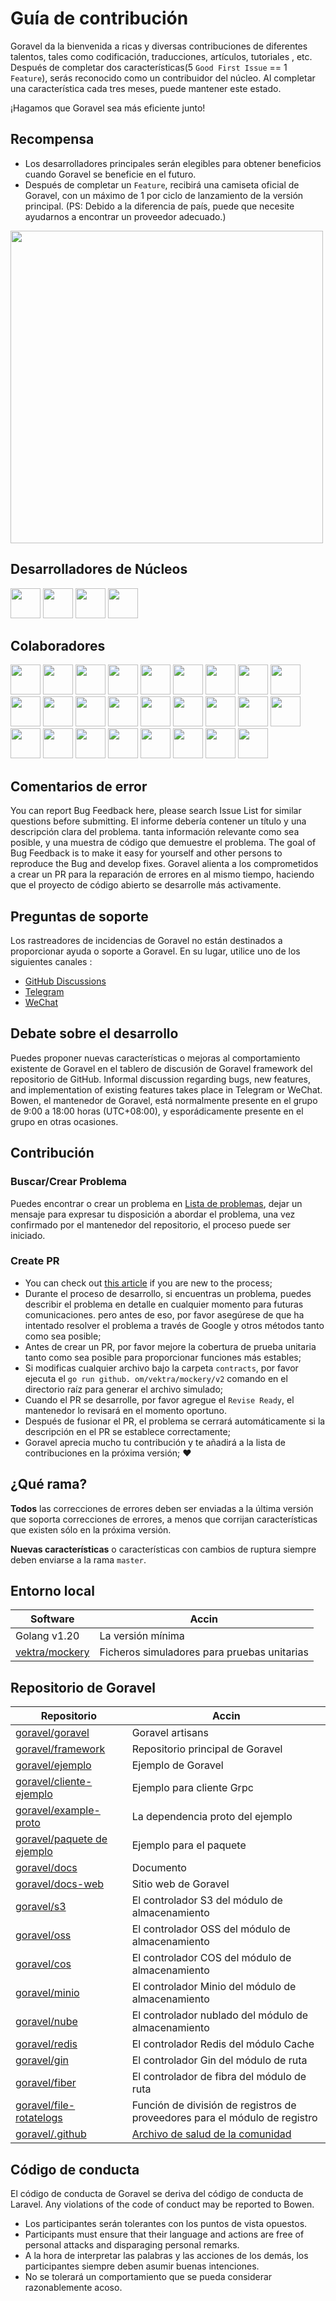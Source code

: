 # Guía de contribución

Goravel da la bienvenida a ricas y diversas contribuciones de diferentes talentos, tales como codificación, traducciones, artículos, tutoriales
, etc. Después de completar dos características(5 `Good First Issue` == 1 `Feature`), serás reconocido como un contribuidor
del núcleo. Al completar una característica cada tres meses, puede mantener este estado.

¡Hagamos que Goravel sea más eficiente junto!

## Recompensa

- Los desarrolladores principales serán elegibles para obtener beneficios cuando Goravel se beneficie en el futuro.
- Después de completar un `Feature`, recibirá una camiseta oficial de Goravel, con un máximo de 1 por ciclo de lanzamiento
  de la versión principal. (PS: Debido a la diferencia de país, puede que necesite ayudarnos a encontrar un proveedor adecuado.)

<p align="left"><img src="/t-shirt.jpg" width="500"></p>

## Desarrolladores de Núcleos

<a href="https://github.com/hwbrzzl" target="_blank"><img src="https://avatars.githubusercontent.com/u/24771476?v=4" width="48" height="48"></a> <a href="https://github.com/DevHaoZi" target="_blank"><img src="https://avatars.githubusercontent.com/u/115467771?v=4" width="48" height="48"></a> <a href="https://github.com/kkumar-gcc" target="_blank"><img src="https://avatars.githubusercontent.com/u/84431594?v=4" width="48" height="48"></a> <a href="https://github.com/almas1992" target="_blank"><img src="https://avatars.githubusercontent.com/u/9382335?v=4" width="48" height="48"></a>

## Colaboradores

<a href="https://github.com/merouanekhalili" target="_blank"><img src="https://avatars.githubusercontent.com/u/1122628?v=4" width="48" height="48"></a> <a href="https://github.com/hongyukeji" target="_blank"><img src="https://avatars.githubusercontent.com/u/23145983?v=4" width="48" height="48"></a> <a href="https://github.com/sidshrivastav" target="_blank"><img src="https://avatars.githubusercontent.com/u/28773690?v=4" width="48" height="48"></a> <a href="https://github.com/Juneezee" target="_blank"><img src="https://avatars.githubusercontent.com/u/20135478?v=4" width="48" height="48"></a> <a href="https://github.com/dragoonchang" target="_blank"><img src="https://avatars.githubusercontent.com/u/1432336?v=4" width="48" height="48"></a> <a href="https://github.com/dhanusaputra" target="_blank"><img src="https://avatars.githubusercontent.com/u/35093673?v=4" width="48" height="48"></a> <a href="https://github.com/mauri870" target="_blank"><img src="https://avatars.githubusercontent.com/u/10168637?v=4" width="48" height="48"></a> <a href="https://github.com/Marian0" target="_blank"><img src="https://avatars.githubusercontent.com/u/624592?v=4" width="48" height="48"></a> <a href="https://github.com/ahmed3mar" target="_blank"><img src="https://avatars.githubusercontent.com/u/12982325?v=4" width="48" height="48"></a> <a href="https://github.com/flc1125" target="_blank"><img src="https://avatars.githubusercontent.com/u/14297703?v=4" width="48" height="48"></a> <a href="https://github.com/zzpwestlife" target="_blank"><img src="https://avatars.githubusercontent.com/u/12382180?v=4" width="48" height="48"></a> <a href="https://github.com/juantarrel" target="_blank"><img src="https://avatars.githubusercontent.com/u/7213379?v=4" width="48" height="48"></a> <a href="https://github.com/Kamandlou" target="_blank"><img src="https://avatars.githubusercontent.com/u/77993374?v=4" width="48" height="48"></a> <a href="https://github.com/livghit" target="_blank"><img src="https://avatars.githubusercontent.com/u/108449432?v=4" width="48" height="48"></a> <a href="https://github.com/jeff87218" target="_blank"><img src="https://avatars.githubusercontent.com/u/29706585?v=4" width="48" height="48"></a> <a href="https://github.com/shayan-yousefi" target="_blank"><img src="https://avatars.githubusercontent.com/u/19957980?v=4" width="48" height="48"></a> <a href="https://github.com/zxdstyle" target="_blank"><img src="https://avatars.githubusercontent.com/u/38398954?v=4" width="48" height="48"></a> <a href="https://github.com/milwad-dev" target="_blank"><img src="https://avatars.githubusercontent.com/u/98118400?v=4" width="48" height="48"></a> <a href="https://github.com/mdanialr" target="_blank"><img src="https://avatars.githubusercontent.com/u/48054961?v=4" width="48" height="48"></a> <a href="https://github.com/KlassnayaAfrodita" target="_blank"><img src="https://avatars.githubusercontent.com/u/113383200?v=4" width="48" height="48"></a> <a href="https://github.com/YlanzinhoY" target="_blank"><img src="https://avatars.githubusercontent.com/u/102574758?v=4" width="48" height="48"></a> <a href="https://github.com/gouguoyin" target="_blank"><img src="https://avatars.githubusercontent.com/u/13517412?v=4" width="48" height="48"></a> <a href="https://github.com/dzham" target="_blank"><img src="https://avatars.githubusercontent.com/u/10853451?v=4" width="48" height="48"></a> <a href="https://github.com/praem90" target="_blank"><img src="https://avatars.githubusercontent.com/u/6235720?v=4" width="48" height="48"></a> <a href="https://github.com/vendion" target="_blank"><img src="https://avatars.githubusercontent.com/u/145018?v=4" width="48" height="48"></a> <a href="https://github.com/tzsk" target="_blank"><img src="https://avatars.githubusercontent.com/u/13273787?v=4" width="48" height="48"></a>

## Comentarios de error

You can report Bug
Feedback here,
please search Issue List for similar questions before
submitting. El informe debería contener un título y una descripción clara del problema. tanta información relevante como
sea posible, y una muestra de código que demuestre el problema. The goal of Bug Feedback is to make it easy for yourself and
other persons to reproduce the Bug and develop fixes. Goravel alienta a los comprometidos a crear un PR para la reparación de errores en
al mismo tiempo, haciendo que el proyecto de código abierto se desarrolle más activamente.

## Preguntas de soporte

Los rastreadores de incidencias de Goravel no están destinados a proporcionar ayuda o soporte a Goravel. En su lugar, utilice uno de los siguientes canales
:

- [GitHub Discussions](https://github.com/goravel/goravel/discussions)
- [Telegram](https://github.com/goravel/goravel/tree/master#group)
- [WeChat](https://github.com/goravel/goravel/blob/master/README_zh.md#%E7%BE%A4%E7%BB%84)

## Debate sobre el desarrollo

Puedes proponer nuevas características o mejoras al comportamiento existente de Goravel en el tablero de discusión de Goravel framework
del repositorio de GitHub. Informal discussion regarding
bugs, new features, and implementation of existing features takes place in Telegram or WeChat. Bowen, el mantenedor de
Goravel, está normalmente presente en el grupo de 9:00 a 18:00 horas (UTC+08:00), y esporádicamente presente en el grupo
en otras ocasiones.

## Contribución

### Buscar/Crear Problema

Puedes encontrar o crear un problema en [Lista de problemas](https://github.com/goravel/goravel/issues), dejar un mensaje para expresar
tu disposición a abordar el problema, una vez confirmado por el mantenedor del repositorio, el proceso puede ser iniciado.

### Create PR

- You can check out [this article](https://docs.github.com/en/get-started/quickstart/contributing-to-projects) if you
  are new to the process;
- Durante el proceso de desarrollo, si encuentras un problema, puedes describir el problema en detalle en cualquier
  momento para futuras comunicaciones. pero antes de eso, por favor asegúrese de que ha intentado resolver el problema a través de
  Google y otros métodos tanto como sea posible;
- Antes de crear un PR, por favor mejore la cobertura de prueba unitaria tanto como sea posible para proporcionar funciones más estables;
- Si modificas cualquier archivo bajo la carpeta `contracts`, por favor ejecuta el `go run github. om/vektra/mockery/v2` comando en
  el directorio raíz para generar el archivo simulado;
- Cuando el PR se desarrolle, por favor agregue el `Revise Ready`, el mantenedor lo revisará en el momento oportuno.
- Después de fusionar el PR, el problema se cerrará automáticamente si la descripción en el PR se establece correctamente;
- Goravel aprecia mucho tu contribución y te añadirá a la lista de contribuciones en la próxima versión; ❤️

## ¿Qué rama?

**Todos** las correcciones de errores deben ser enviadas a la última versión que soporta correcciones de errores, a menos que corrijan características que existen sólo
en la próxima versión.

**Nuevas características** o características con cambios de ruptura siempre deben enviarse a la rama `master`.

## Entorno local

| Software                                            | Accin                                       |
| --------------------------------------------------- | ------------------------------------------- |
| Golang v1.20                        | La versión mínima                           |
| [vektra/mockery](https://github.com/vektra/mockery) | Ficheros simuladores para pruebas unitarias |

## Repositorio de Goravel

| Repositorio                                                              | Accin                                                                                                                                                                 |
| ------------------------------------------------------------------------ | --------------------------------------------------------------------------------------------------------------------------------------------------------------------- |
| [goravel/goravel](https://github.com/goravel/goravel)                    | Goravel artisans                                                                                                                                                      |
| [goravel/framework](https://github.com/goravel/framework)                | Repositorio principal de Goravel                                                                                                                                      |
| [goravel/ejemplo](https://github.com/goravel/example)                    | Ejemplo de Goravel                                                                                                                                                    |
| [goravel/cliente-ejemplo](https://github.com/goravel/example-client)     | Ejemplo para cliente Grpc                                                                                                                                             |
| [goravel/example-proto](https://github.com/goravel/example-proto)        | La dependencia proto del ejemplo                                                                                                                                      |
| [goravel/paquete de ejemplo](https://github.com/goravel/example-package) | Ejemplo para el paquete                                                                                                                                               |
| [goravel/docs](https://github.com/goravel/docs)                          | Documento                                                                                                                                                             |
| [goravel/docs-web](https://github.com/goravel/docs-web)                  | Sitio web de Goravel                                                                                                                                                  |
| [goravel/s3](https://github.com/goravel/s3)                              | El controlador S3 del módulo de almacenamiento                                                                                                                        |
| [goravel/oss](https://github.com/goravel/oss)                            | El controlador OSS del módulo de almacenamiento                                                                                                                       |
| [goravel/cos](https://github.com/goravel/cos)                            | El controlador COS del módulo de almacenamiento                                                                                                                       |
| [goravel/minio](https://github.com/goravel/minio)                        | El controlador Minio del módulo de almacenamiento                                                                                                                     |
| [goravel/nube](https://github.com/goravel/cloudinary)                    | El controlador nublado del módulo de almacenamiento                                                                                                                   |
| [goravel/redis](https://github.com/goravel/redis)                        | El controlador Redis del módulo Cache                                                                                                                                 |
| [goravel/gin](https://github.com/goravel/gin)                            | El controlador Gin del módulo de ruta                                                                                                                                 |
| [goravel/fiber](https://github.com/goravel/fiber)                        | El controlador de fibra del módulo de ruta                                                                                                                            |
| [goravel/file-rotatelogs](https://github.com/goravel/file-rotatelogs)    | Función de división de registros de proveedores para el módulo de registro                                                                                            |
| [goravel/.github](https://github.com/goravel/.github)    | [Archivo de salud de la comunidad](https://docs.github.com/en/communities/setting-up-your-project-for-healthy-contributions/creating-a-default-community-health-file) |

## Código de conducta

El código de conducta de Goravel se deriva del código de conducta de Laravel. Any violations of the code of conduct may be
reported to Bowen.

- Los participantes serán tolerantes con los puntos de vista opuestos.
- Participants must ensure that their language and actions are free of personal attacks and disparaging personal
  remarks.
- A la hora de interpretar las palabras y las acciones de los demás, los participantes siempre deben asumir buenas intenciones.
- No se tolerará un comportamiento que se pueda considerar razonablemente acoso.
